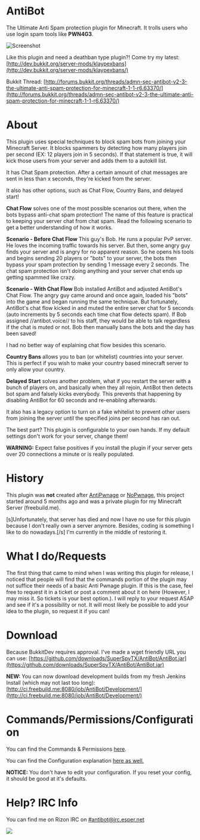 AntiBot
==========

The Ultimate Anti Spam protection plugin for Minecraft.  It trolls users who use login spam tools like **PWN4G3**.

![Screenshot](http://dev.bukkit.org/media/images/41/396/Image_2012-04-21_at_7.08.36_PM.png)

Like this plugin and need a deathban type plugin?! Come try my latest: [http://dev.bukkit.org/server-mods/klaypexbans](http://dev.bukkit.org/server-mods/klaypexbans/)

Bukkit Thread: [http://forums.bukkit.org/threads/admn-sec-antibot-v2-3-the-ultimate-anti-spam-protection-for-minecraft-1-1-r6.63370/](http://forums.bukkit.org/threads/admn-sec-antibot-v2-3-the-ultimate-anti-spam-protection-for-minecraft-1-1-r6.63370/)

**About**
===========

This plugin uses special techniques to block spam bots from joining your Minecraft Server.  It blocks spammers by detecting how many players join per second (EX: 12 players join in 5 seconds).  If that statement is true, it will kick those users from your server and adds them to a autokill list.  

It has Chat Spam protection.  After a certain amount of chat messages are sent in less than x seconds, they're kicked from the server. 

It also has other options, such as Chat Flow, Country Bans, and delayed start!

**Chat Flow** solves one of the most possible scenarios out there, when the bots bypass anti-chat spam protection!  The name of this feature is practical to keeping your server chat from chat spam.  Read the following scenario to get a better understanding of how it works.

**Scenario - Before Chat Flow**
This guy's Bob.  He runs a popular PvP server.  He loves the incoming traffic towards his server.  But then, some angry guy finds your server and is angry for no apparent reason.  So he opens his tools and begins sending 20 players or "bots" to your server, the bots then bypass your spam protection by sending 1 message every 2 seconds.  The chat spam protection isn't doing anything and your server chat ends up getting spammed like crazy.

**Scenario - With Chat Flow**
Bob installed AntiBot and adjusted AntiBot's Chat Flow.   The angry guy came around and once again, loaded his "bots" into the game and began running the same technique.  But fortunately, AntiBot's chat flow kicked in and muted the entire server chat for 5 seconds (auto increments by 5 seconds each time chat flow detects spam). If Bob assigned //antibot.voice// to his staff, they would be able to talk regardless if the chat is muted or not.  Bob then manually bans the bots and the day has been saved!

I had no better way of explaining chat flow besides this scenario.

**Country Bans** allows you to ban (or whitelist) countries into your server.  This is perfect if you wish to make your country based minecraft server to only allow your country.

**Delayed Start** solves another problem, what if you restart the server with a bunch of players on, and basically when they all rejoin, AntiBot then detects bot spam and falsely kicks everybody.  This prevents that happening by disabling AntiBot for 60 seconds and re-enabling afterwards.

It also has a legacy option to turn on a fake whitelist to prevent other users from joining the server until the specified joins per second has ran out. 

The best part? This plugin is configurable to your own hands.  If my default settings don't work for your server, change them!

**WARNING:** Expect false positives if you install the plugin if your server gets over 20 connections a minute or is really populated.

**History**
===========

This plugin was **not** created after [AntiPwnage](http://dev.bukkit.org/server-mods/antipwnage) or [NoPwnage](http://dev.bukkit.org/server-mods/nopwnage), this project started around 5 months ago and was a private plugin for my Minecraft Server (freebuild.me).

[s]Unfortunately, that server has died and now I have no use for this plugin because I don't really own a server anymore.  Besides, coding is something I like to do nowadays.[/s]  I'm currently in the middle of restoring it.

**What I do/Requests**
===========

The first thing that came to mind when I was writing this plugin for release, I noticed that people will find that the commands portion of the plugin may not suffice their needs of a basic Anti Pwnage plugin.  If this is the case, feel free to request it in a ticket or post a comment about it on here (However, I may miss it.  So tickets is your best option.).  I will reply to your request ASAP and see if it's a possibility or not.  It will most likely be possible to add your idea to the plugin, so request it if you can!

Download
===========

Because BukkitDev requires approval. I've made a wget friendly URL you can use:
[https://github.com/downloads/SuperSpyTX/AntiBot/AntiBot.jar](https://github.com/downloads/SuperSpyTX/AntiBot/AntiBot.jar)

**NEW:** You can now download development builds from my fresh Jenkins Install (which may not last too long):
[http://ci.freebuild.me:8080/job/AntiBot/Development/](http://ci.freebuild.me:8080/job/AntiBot/Development/)

Commands/Permissions/Configuration
===========

You can find the Commands & Permissions [here](http://dev.bukkit.org/server-mods/antibot/pages/commands-permissions/).

You can find the Configuration explanation [here as well.](http://dev.bukkit.org/server-mods/antibot/pages/configuration/)

**NOTICE:** You don't have to edit your configuration.  If you reset your config, it should be good at it's defaults.

Help?  IRC Info
===========

You can find me on Rizon IRC on [#antibot@irc.esper.net](http://webchat.esper.net/?nick=&channels=antibot)

![](http://metrics.griefcraft.com/signature/antibot.png)